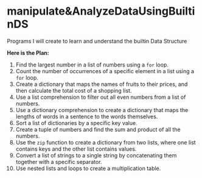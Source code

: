 # manipulate&AnalyzeDataUsingBuiltinDS
Programs I will create to learn and understand the builtin Data Structure

<b>Here is the Plan:</b>
1. Find the largest number in a list of numbers using a `for` loop.
2. Count the number of occurrences of a specific element in a list using a `for` loop.
3. Create a dictionary that maps the names of fruits to their prices, and then calculate the total cost of a shopping list.
4. Use a list comprehension to filter out all even numbers from a list of numbers.
5. Use a dictionary comprehension to create a dictionary that maps the lengths of words in a sentence to the words themselves.
6. Sort a list of dictionaries by a specific key value.
7. Create a tuple of numbers and find the sum and product of all the numbers.
8. Use the `zip` function to create a dictionary from two lists, where one list contains keys and the other list contains values.
9. Convert a list of strings to a single string by concatenating them together with a specific separator.
10. Use nested lists and loops to create a multiplication table.